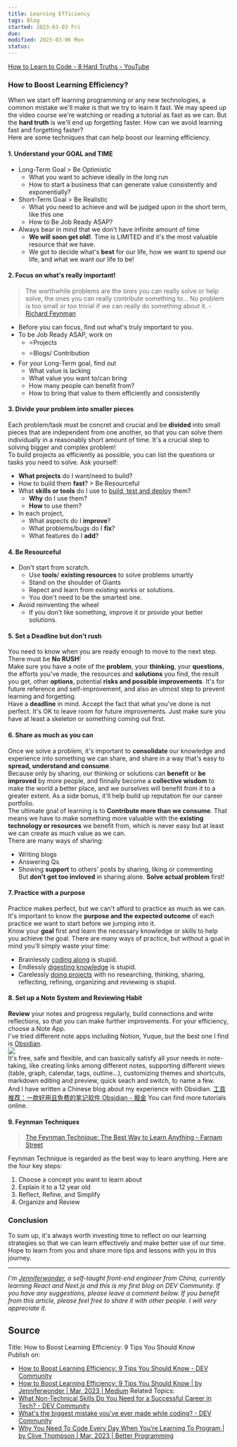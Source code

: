 ```yaml
---
title: Learning Efficiency
tags: Blog    
started: 2023-03-03 Fri
due: 
modified: 2023-03-06 Mon
status: 
---
```

[How to Learn to Code - 8 Hard Truths - YouTube](https://www.youtube.com/watch?v=NtfbWkxJTHw)
### How to Boost Learning Efficiency?
When we start off learning programming or any new technologies, a common mistake we'll make is that we try to learn it fast. We may speed up the video course we're watching or reading a tutorial as fast as we can. But the **hard truth** is we'll end up forgetting faster. How can we avoid learning fast and forgetting faster?  
Here are some techniques that can help boost our learning efficiency.
#### 1. Understand your GOAL and TIME
- Long-Term Goal > Be Optimistic
	- What you want to achieve ideally in the long run
	- How to start a business that can generate value consistently and exponentially?
- Short-Term Goal > Be Realistic
	- What you need to achieve and will be judged upon in the short term, like this one
	- How to Be Job Ready ASAP?
- Always bear in mind that we don't have infinite amount of time  
	- **We will soon get old!**. Time is LIMITED and it's the most valuable resource that we have.
	- We got to decide what's **best** for our life, how we want to spend our life, and what we want our life to be!
#### 2. Focus on what's really important!
>The worthwhile problems are the ones you can really solve or help solve, the ones you can really contribute something to… No problem is too small or too trivial if we can really do something about it. - [Richard Feynman](https://fs.blog/intellectual-giants/richard-feynman/)
- Before you can focus, find out what's truly important to you.
- To be Job Ready ASAP, work on
	- ⭐Projects
	- ⭐Blogs/ Contribution
- For your Long-Term goal, find out 
	- What value is lacking 
	- What value you want to/can bring
	- How many people can benefit from? 
	- How to bring that value to them efficiently and consistently
#### 3. Divide your problem into smaller pieces
Each problem/task must be concret and crucial and be **divided** into small pieces that are independent from one another, so that you can solve them individually in a reasonably short amount of time.  It's a crucial step to solving bigger and complex problem!  
To build projects as efficiently as possible, you can list the questions or tasks you need to solve. Ask yourself:
- **What projects** do I want/need to build?
- How to build them **fast**? > Be Resourceful
- What **skills or tools** do I use to <u>build, test and deploy</u> them?
	- **Why** do I use them?
	- **How** to use them?
- In each project, 
	- What aspects do I **improve**?
	- What problems/bugs do I **fix**?
	- What features do I **add**?
#### 4. Be Resourceful
- Don't start from scratch. 
	- Use **tools**/ **existing resources** to solve problems smartly
	- Stand on the shoulder of Giants
	- Repect and learn from existing works or solutions. 
	- You don't need to be the smartest one.
- Avoid reinventing the wheel
	- If you don't like something, improve it or provide your better solutions. 
#### 5. Set a Deadline but don't rush
You need to know when you are ready enough to move to the next step. There must be **No RUSH**!  
Make sure you have a note of the **problem**, your **thinking**, your **questions**, the efforts you've made, the resources and **solutions** you find, the result you get, other **options**, potential **risks and possible improvements**. It's for future reference and self-improvement, and also an utmost step to prevent learning and forgetting.  
Have a **deadline** in mind. Accept the fact that what you've done is not perfect. It's OK to leave room for future improvements. Just make sure you have at least a skeleton or something coming out first.
#### 6. Share as much as you can
Once we solve a problem, it's important to **consolidate** our knowledge and experience into something we can share, and share in a way that's easy to **spread, understand and consume**.  
Because only by sharing, our thinking or solutions can **benefit** or **be improved** by more people, and finnally become a **collective wisdom** to make the world a better place, and we ourselves will benefit from it to a greater extent. As a side bonus, it'll help build up reputation for our career portfolio.  
The ultimate goal of learning is to **Contribute more than we consume**. That means we have to make something more valuable with the **existing technology or resources** we benefit from, which is never easy but at least we can create as much value as we can.  
There are many ways of sharing:
- Writing blogs
- Answering Qs
- Showing **support** to others' posts by sharing, liking or commenting  
But **don't get too invloved** in sharing alone. **Solve actual problem** first! 
#### 7. Practice with a purpose
Practice makes perfect, but we can't afford to practice as much as we can. It's important to know the **purpose and the expected outcome** of each practice we want to start before we jumping into it.  
Know your **goal** first and learn the necessary knowledge or skills to help you achieve the goal. There are many ways of practice, but without a goal in mind you'll simply waste your time:
- Brainlessly <u>coding along</u> is stupid.
- Endlessly <u>digesting knowledge</u> is stupid.
- Carelessly <u>doing projects</u> with no researching, thinking, sharing, reflecting, refining, organizing and reviewing is stupid.
#### 8. Set up a Note System and Reviewing Habit
**Review** your notes and progress regularly, build connections and write reflections, so that you can make further improvements. For your efficiency, choose a Note App.  
I've tried different note apps including Notion, Yuque, but the best one I find is [Obsidian](https://obsidian.md/).  
![](https://cdn.nlark.com/yuque/0/2022/png/29677165/1669290486575-4a3d3b02-8311-4a0f-a0be-273db6779bd2.png)  
It's free, safe and flexible, and can basically satisfy all your needs in note-taking, like creating links among different notes, supporting different views (table, graph, calendar, tags, outline...), customizing themes and shortcuts, markdown editing and preview, quick seach and switch, to name a few.  
And I have written a Chinese blog about my experience with Obsidian. [工具推荐：一款好用且免费的笔记软件 Obsidian - 掘金](https://juejin.cn/post/7169838406933938212) You can find more tutorials online.
#### 9. Feynman Techniques 
>[The Feynman Technique: The Best Way to Learn Anything - Farnam Street](https://fs.blog/feynman-technique/)

Feynman Technique is regarded as the best way to learn anything. Here are the four key steps: 
1. Choose a concept you want to learn about
2. Explain it to a 12 year old
3. Reflect, Refine, and Simplify
4. Organize and Review
### Conclusion
To sum up, it's always worth investing time to reflect on our learning strategies so that we can learn effectively and make better use of our time.  
Hope to learn from you and share more tips and lessons with you in this journey.

---
_I'm [Jenniferwonder](https://github.com/Jenniferwonder), a self-taught front-end engineer from China, currently learning React and Next.js and this is my first blog on DEV Community. If you have any suggestions, please leave a comment below. If you benefit from this article, please feel free to share it with other people. I will very appreciate it._
## Source
Title: How to Boost Learning Efficiency: 9 Tips You Should Know  
Publish on: 
- [How to Boost Learning Efficiency: 9 Tips You Should Know - DEV Community](https://dev.to/jenniferwonder/how-to-boost-learning-efficiency-9-tips-you-should-know-368i)  
- [How to Boost Learning Efficiency: 9 Tips You Should Know | by Jenniferwonder | Mar, 2023 | Medium](https://medium.com/@jenniferwonder_12/how-to-boost-learning-efficiency-9-tips-you-should-know-ad10beb4876b)
Related Topics: 
- [What Non-Technical Skills Do You Need for a Successful Career in Tech? - DEV Community](https://dev.to/codenewbieteam/what-non-technical-skills-do-you-need-for-a-successful-career-in-tech-59md)
- [What's the biggest mistake you've ever made while coding? - DEV Community](https://dev.to/michaeltharrington/whats-the-biggest-mistake-youve-ever-made-while-coding-12n2)
- [Why You Need To Code Every Day When You’re Learning To Program | by Clive Thompson | Mar, 2023 | Better Programming](https://medium.com/better-programming/why-you-need-to-code-every-day-when-youre-learning-to-pro-a4d022e70459)

